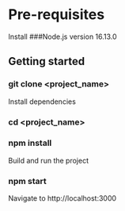 # Pre-requisites

Install ###Node.js version 16.13.0

## Getting started

### git clone  <git lab template url> <project_name>

Install dependencies

### cd <project_name>
### npm install

Build and run the project

### npm start

Navigate to http://localhost:3000